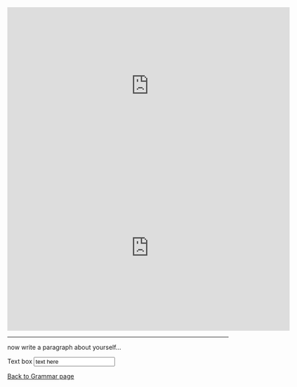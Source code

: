 <iframe src="https://h5p.org/h5p/embed/406272" width="643" height="358" frameborder="0" allowfullscreen="allowfullscreen"></iframe><script src="https://h5p.org/sites/all/modules/h5p/library/js/h5p-resizer.js" charset="UTF-8"></script>


<iframe src="https://h5p.org/h5p/embed/406575" width="643" height="379" frameborder="0" allowfullscreen="allowfullscreen"></iframe><script src="https://h5p.org/sites/all/modules/h5p/library/js/h5p-resizer.js" charset="UTF-8"></script>

<hr>

<p> now write a paragraph about yourself... </p>
  
 <p>
          <label>Text box</label>
          <input type = "text"
                 id = "myText"
                 value = "text here" />

<p>
<a style="float:left;" href="Grammar.html">Back to Grammar page</a>
</p>
<div style="clear:both;">  </div>
